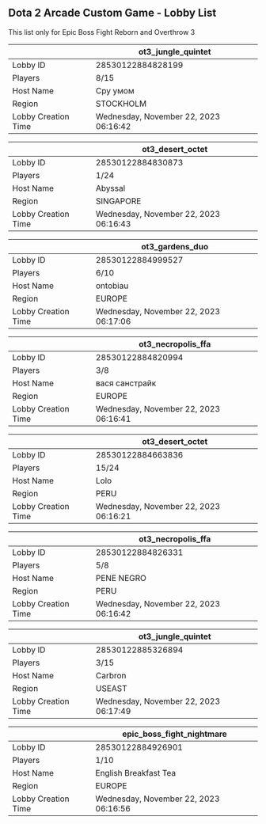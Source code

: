 ## Dota 2 Arcade Custom Game - Lobby List

This list only for Epic Boss Fight Reborn and Overthrow 3

|  | ot3_jungle_quintet |
| ------ | ------ |
| Lobby ID | 28530122884828199 |
| Players | 8/15 |
| Host Name | Сру умом |
| Region | STOCKHOLM |
| Lobby Creation Time | Wednesday, November 22, 2023 06:16:42 |


|  | ot3_desert_octet |
| ------ | ------ |
| Lobby ID | 28530122884830873 |
| Players | 1/24 |
| Host Name | Abyssal |
| Region | SINGAPORE |
| Lobby Creation Time | Wednesday, November 22, 2023 06:16:43 |


|  | ot3_gardens_duo |
| ------ | ------ |
| Lobby ID | 28530122884999527 |
| Players | 6/10 |
| Host Name | ontobiau |
| Region | EUROPE |
| Lobby Creation Time | Wednesday, November 22, 2023 06:17:06 |


|  | ot3_necropolis_ffa |
| ------ | ------ |
| Lobby ID | 28530122884820994 |
| Players | 3/8 |
| Host Name | вася санстрайк |
| Region | EUROPE |
| Lobby Creation Time | Wednesday, November 22, 2023 06:16:41 |


|  | ot3_desert_octet |
| ------ | ------ |
| Lobby ID | 28530122884663836 |
| Players | 15/24 |
| Host Name | Lolo |
| Region | PERU |
| Lobby Creation Time | Wednesday, November 22, 2023 06:16:21 |


|  | ot3_necropolis_ffa |
| ------ | ------ |
| Lobby ID | 28530122884826331 |
| Players | 5/8 |
| Host Name | PENE  NEGRO |
| Region | PERU |
| Lobby Creation Time | Wednesday, November 22, 2023 06:16:42 |


|  | ot3_jungle_quintet |
| ------ | ------ |
| Lobby ID | 28530122885326894 |
| Players | 3/15 |
| Host Name | Carbron |
| Region | USEAST |
| Lobby Creation Time | Wednesday, November 22, 2023 06:17:49 |


|  | epic_boss_fight_nightmare |
| ------ | ------ |
| Lobby ID | 28530122884926901 |
| Players | 1/10 |
| Host Name | English Breakfast Tea |
| Region | EUROPE |
| Lobby Creation Time | Wednesday, November 22, 2023 06:16:56 |


